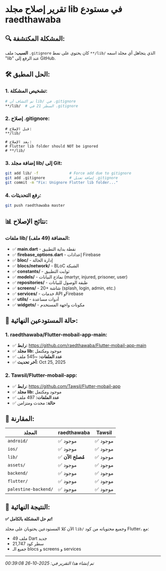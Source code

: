 # تقرير إصلاح مجلد lib في مستودع raedthawaba

## 🔍 **المشكلة المكتشفة:**

**السبب:** ملف `.gitignore` كان يحتوي على نمط `**/lib/` الذي يتجاهل أي مجلد اسمه "lib" عند الرفع إلى GitHub.

## 🛠️ **الحل المطبق:**

### 1. تشخيص المشكلة:
```bash
# تم اكتشاف أن lib/ في .gitignore
**/lib/  # السطر 21 في .gitignore
```

### 2. إصلاح .gitignore:
```gitignore
# قبل الإصلاح:
**/lib/

# بعد الإصلاح:
# Flutter lib folder should NOT be ignored
# **/lib/
```

### 3. إضافة مجلد lib/ إلى Git:
```bash
git add lib/ -f              # Force add due to gitignore
git add .gitignore           # إضافة تعديل .gitignore
git commit -m "Fix: Unignore Flutter lib folder..."
```

### 4. رفع التحديثات:
```bash
git push raedthawaba master
```

## 📊 **نتائج الإصلاح:**

### ملفات lib/ المضافة (49 ملف):
- ✅ **main.dart** - نقطة بداية التطبيق
- ✅ **firebase_options.dart** - إعدادات Firebase
- ✅ **bloc/** - إدارة الحالة
- ✅ **blocs/network/** - BLoC الشبكة
- ✅ **constants/** - ثوابت التطبيق
- ✅ **models/** - نماذج البيانات (martyr, injured, prisoner, user)
- ✅ **repositories/** - طبقة الوصول للبيانات
- ✅ **screens/** - 20+ شاشة (splash, login, admin, etc.)
- ✅ **services/** - خدمات API وFirebase
- ✅ **utils/** - أدوات مساعدة
- ✅ **widgets/** - مكونات واجهة المستخدم

## 🎯 **حالة المستودعين النهائية:**

### 1. **raedthawaba/Flutter-mobail-app-main:**
- ✅ **رابط:** https://github.com/raedthawaba/Flutter-mobail-app-main
- ✅ **مجلد lib:** موجود ومكتمل
- ✅ **عدد الملفات:** ~545 ملف
- ✅ **آخر تحديث:** Oct 25, 2025

### 2. **Tawsil/Flutter-mobail-app:**
- ✅ **رابط:** https://github.com/Tawsil/Flutter-mobail-app
- ✅ **مجلد lib:** موجود ومكتمل
- ✅ **عدد الملفات:** 497 ملف
- ✅ **حالة:** محدث ومتزامن

## 🔄 **المقارنة:**

| المجلد | raedthawaba | Tawsil |
|---------|-------------|--------|
| `android/` | ✅ موجود | ✅ موجود |
| `ios/` | ✅ موجود | ✅ موجود |
| `lib/` | ✅ **مُصلح الآن** | ✅ موجود |
| `assets/` | ✅ موجود | ✅ موجود |
| `backend/` | ✅ موجود | ✅ موجود |
| `flutter/` | ✅ موجود | ✅ موجود |
| `palestine-backend/` | ✅ موجود | ✅ موجود |

## 🎉 **النتيجة النهائية:**

**✅ تم حل المشكلة بالكامل!**

الآن كلا المستودعين يحتويان على مجلد `lib/` وجميع محتوياته من كود Flutter، مع:
- 49 ملف Dart جديد
- 21,747 سطر كود
- جميع الـ blocs و screens و services

---
*تم إنشاء هذا التقرير في: 2025-10-26 00:39:08*